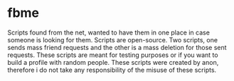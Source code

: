 # fbme
Scripts found from the net, wanted to have them in one place in case someone is looking for them. Scripts are open-source.
Two scripts, one sends mass friend requests and the other is a mass deletion for those sent requests. These scripts are meant for testing purposes or
if you want to build a profile with random people. These scripts were created by anon, therefore i do not take any responsibility of the misuse of these scripts.
